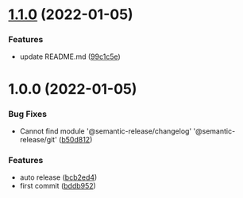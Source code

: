 # [1.1.0](https://github.com/mslo3795896/practice_CI-CD/compare/v1.0.0...v1.1.0) (2022-01-05)


### Features

* update README.md ([99c1c5e](https://github.com/mslo3795896/practice_CI-CD/commit/99c1c5e571cbf7fd20f63446905c9846b505c78e))

# 1.0.0 (2022-01-05)


### Bug Fixes

* Cannot find module  '@semantic-release/changelog'  '@semantic-release/git' ([b50d812](https://github.com/mslo3795896/practice_CI-CD/commit/b50d8129b2b3d343b2bc9812c10c01b44797c93b))


### Features

* auto release ([bcb2ed4](https://github.com/mslo3795896/practice_CI-CD/commit/bcb2ed47c41aa1cb144fce63909eb40f672f5379))
* first commit ([bddb952](https://github.com/mslo3795896/practice_CI-CD/commit/bddb9523248d2878ca7f0edbb320fe3f35272b6a))
